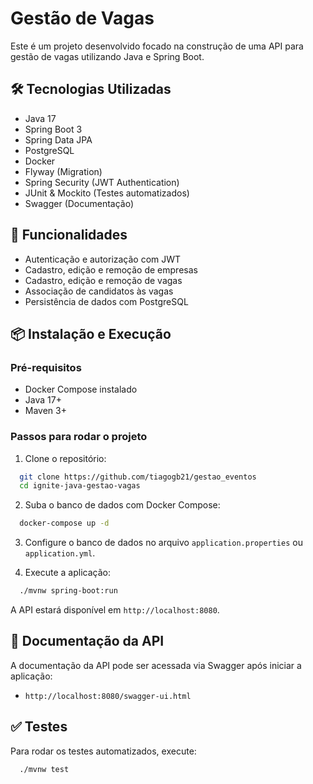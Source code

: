 # Gestão de Vagas

Este é um projeto desenvolvido focado na construção de uma API para gestão de vagas utilizando Java e Spring Boot.

## 🛠 Tecnologias Utilizadas

-   Java 17
-   Spring Boot 3
-   Spring Data JPA
-   PostgreSQL
-   Docker
-   Flyway (Migration)
-   Spring Security (JWT Authentication)
-   JUnit & Mockito (Testes automatizados)
-   Swagger (Documentação)

## 🚀 Funcionalidades

-   Autenticação e autorização com JWT
-   Cadastro, edição e remoção de empresas
-   Cadastro, edição e remoção de vagas
-   Associação de candidatos às vagas
-   Persistência de dados com PostgreSQL

## 📦 Instalação e Execução

### Pré-requisitos

-   Docker Compose instalado
-   Java 17+
-   Maven 3+

### Passos para rodar o projeto

1. Clone o repositório:

```sh
  git clone https://github.com/tiagogb21/gestao_eventos
  cd ignite-java-gestao-vagas
```

2. Suba o banco de dados com Docker Compose:

```sh
  docker-compose up -d
```

3. Configure o banco de dados no arquivo `application.properties` ou `application.yml`.

4. Execute a aplicação:

```sh
  ./mvnw spring-boot:run
```

A API estará disponível em `http://localhost:8080`.

## 📖 Documentação da API

A documentação da API pode ser acessada via Swagger após iniciar a aplicação:

-   `http://localhost:8080/swagger-ui.html`

## ✅ Testes

Para rodar os testes automatizados, execute:

```sh
  ./mvnw test
```
